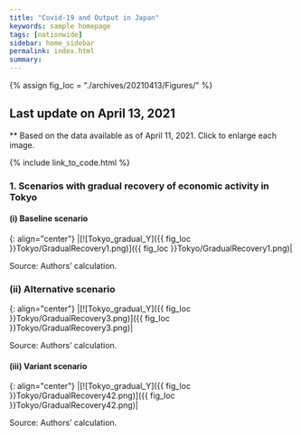 ```yaml
---
title: "Covid-19 and Output in Japan"
keywords: sample homepage
tags: [nationwide]
sidebar: home_sidebar
permalink: index.html
summary:
---
```


{% assign fig_loc = "./archives/20210413/Figures/" %}

## Last update on April 13, 2021
** Based on the data available as of April 11, 2021. Click to enlarge each image.

{% include link_to_code.html %}


### 1. Scenarios with gradual recovery of economic activity in Tokyo

#### (i) Baseline scenario

{: align="center"}
|[![Tokyo_gradual_Y]({{ fig_loc }}Tokyo/GradualRecovery1.png)]({{ fig_loc }}Tokyo/GradualRecovery1.png)|

Source: Authors’ calculation.

### (ii) Alternative scenario

{: align="center"}
|[![Tokyo_gradual_Y]({{ fig_loc }}Tokyo/GradualRecovery3.png)]({{ fig_loc }}Tokyo/GradualRecovery3.png)|

Source: Authors’ calculation.

<!-- ##### (iii) Variant scenario (A)

{: align="center"}
|[![Tokyo_gradual_Y]({{ fig_loc }}Tokyo/GradualRecovery41.png)]({{ fig_loc }}Tokyo/GradualRecovery41.png)|

Source: Authors’ calculation. -->

#### (iii) Variant scenario

{: align="center"}
|[![Tokyo_gradual_Y]({{ fig_loc }}Tokyo/GradualRecovery42.png)]({{ fig_loc }}Tokyo/GradualRecovery42.png)|

Source: Authors’ calculation.
